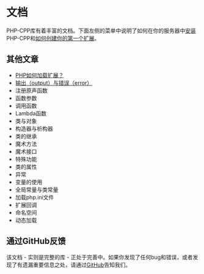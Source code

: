 # 文档
PHP-CPP库有着丰富的文档。下面左侧的菜单中说明了如何在你的服务器中[安装](https://github.com/GenialX/PHP-CPP-documentation/blob/master/install.md)PHP-CPP和[如何创建你的第一个扩展](https://github.com/GenialX/PHP-CPP-documentation/blob/master/your-first-extension.md)。

## 其他文章
- [PHP如何加载扩展？](https://github.com/GenialX/PHP-CPP-documentation/blob/master/loading-extensions.md)
- [输出（output）与错误（error）](https://github.com/GenialX/PHP-CPP-documentation/blob/master/output-and-errors.md)
- 注册原声函数
- 函数参数
- 调用函数
- Lambda函数
- 类与对象
- 构造器与析构器
- 类的继承
- 魔术方法
- 魔术接口
- 特殊功能
- 类的属性
- 异常
- 变量的使用
- 全局常量与类常量
- 加载php.ini文件
- 扩展回调
- 命名空间
- 动态加载

## 通过GitHub反馈
该文档 - 实则是完整的库 - 正处于完善中。如果你发现了任何bug和错误，或者发现了有遗漏重要信息之处，请通过[GitHub](https://github.com/CopernicaMarketingSoftware/PHP-CPP)告知我们。
